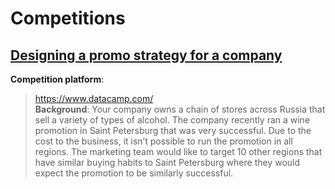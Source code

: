 # Competitions

## [Designing a promo strategy for a company](https://github.com/SergeiDm/Competitions/tree/main/Promo%20strategy)
**Competition platform**:
> https://www.datacamp.com/  
**Background**:
> Your company owns a chain of stores across Russia that sell a variety of types of alcohol. The company recently ran a wine promotion in Saint Petersburg that was very successful. Due to the cost to the business, it isn’t possible to run the promotion in all regions. The marketing team would like to target 10 other regions that have similar buying habits to Saint Petersburg where they would expect the promotion to be similarly successful.
